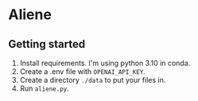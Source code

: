 # Aliene

## Getting started

1. Install requirements. I'm using python 3.10 in conda.
2. Create a .env file with `OPENAI_API_KEY`.
3. Create a directory `./data` to put your files in.
4. Run `aliene.py`.